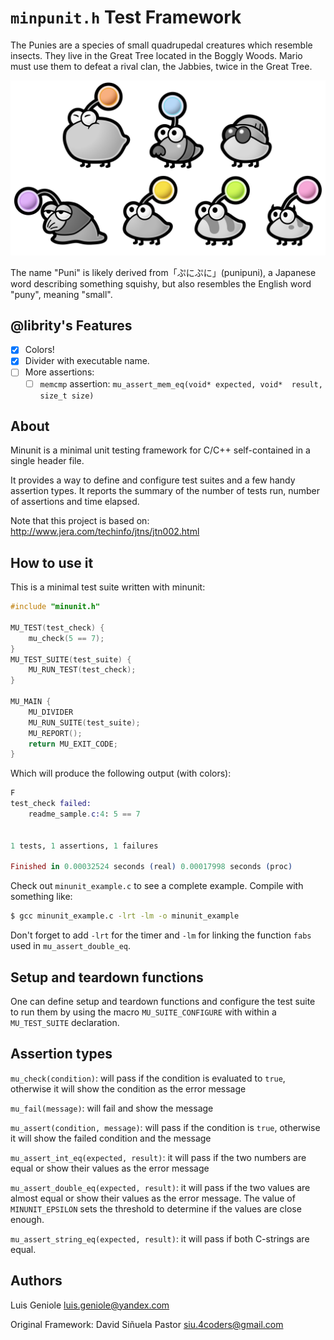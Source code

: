 # `minpunit.h` Test Framework

The Punies are a species of small quadrupedal creatures which resemble insects.
They live in the Great Tree located in the Boggly Woods.
Mario must use them to defeat a rival clan, the Jabbies, twice in the Great Tree.

[![Punies](.github/punis.jpg)](https://www.mariowiki.com/Puni)

The name "Puni" is likely derived from「ぷにぷに」(punipuni),
a Japanese word describing something squishy,
but also resembles the English word "puny", meaning "small".

## @librity's Features

- [x] Colors!
- [x] Divider with executable name.
- [ ] More assertions:
  - [ ] `memcmp` assertion: `mu_assert_mem_eq(void* expected, void*  result, size_t size)`

## About

Minunit is a minimal unit testing framework for C/C++ self-contained in a
single header file.

It provides a way to define and configure test suites and a few handy assertion
types. It reports the summary of the number of tests run, number of assertions
and time elapsed.

Note that this project is based on:
http://www.jera.com/techinfo/jtns/jtn002.html

## How to use it

This is a minimal test suite written with minunit:

```c
#include "minunit.h"

MU_TEST(test_check) {
	mu_check(5 == 7);
}
MU_TEST_SUITE(test_suite) {
	MU_RUN_TEST(test_check);
}

MU_MAIN {
	MU_DIVIDER
	MU_RUN_SUITE(test_suite);
	MU_REPORT();
	return MU_EXIT_CODE;
}
```

Which will produce the following output (with colors):

```elixir
F
test_check failed:
	readme_sample.c:4: 5 == 7


1 tests, 1 assertions, 1 failures

Finished in 0.00032524 seconds (real) 0.00017998 seconds (proc)
```

Check out `minunit_example.c` to see a complete example. Compile with something
like:

```bash
$ gcc minunit_example.c -lrt -lm -o minunit_example
```

Don't forget to add `-lrt` for the timer and `-lm` for linking the function `fabs`
used in `mu_assert_double_eq`.

## Setup and teardown functions

One can define setup and teardown functions and configure the test suite to run
them by using the macro `MU_SUITE_CONFIGURE` with within a `MU_TEST_SUITE`
declaration.

## Assertion types

`mu_check(condition)`: will pass if the condition is evaluated to `true`, otherwise
it will show the condition as the error message

`mu_fail(message)`: will fail and show the message

`mu_assert(condition, message)`: will pass if the condition is `true`, otherwise it
will show the failed condition and the message

`mu_assert_int_eq(expected, result)`: it will pass if the two numbers are
equal or show their values as the error message

`mu_assert_double_eq(expected, result)`: it will pass if the two values
are almost equal or show their values as the error message. The value of
`MINUNIT_EPSILON` sets the threshold to determine if the values are close enough.

`mu_assert_string_eq(expected, result)`: it will pass if both C-strings are equal.

## Authors

Luis Geniole <luis.geniole@yandex.com>

Original Framework: David Siñuela Pastor <siu.4coders@gmail.com>
